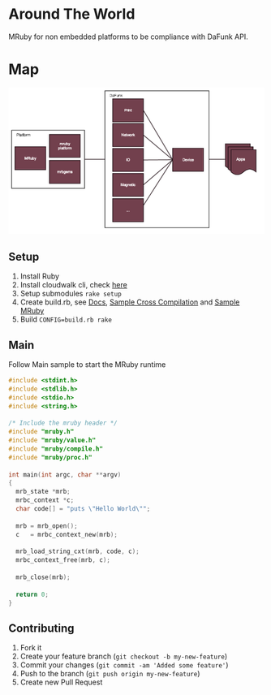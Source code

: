# Around The World

MRuby for non embedded platforms to be compliance with DaFunk API.

# Map

![Map](imgs/apps.jpg)


## Setup

1. Install Ruby
2. Install cloudwalk cli, check [here](http://cli.cloudwalk.io)
3. Setup submodules `rake setup`
4. Create build.rb, see [Docs](https://github.com/mruby/mruby/tree/1.0.0/doc/compile), [Sample Cross Compilation](https://github.com/cloudwalkio/around_the_world/blob/master/build.rb) and [Sample MRuby](https://github.com/mruby/mruby/blob/1.0.0/build_config.rb)
5. Build `CONFIG=build.rb rake`


## Main

Follow Main sample to start the MRuby runtime

```c
#include <stdint.h>
#include <stdlib.h>
#include <stdio.h>
#include <string.h>

/* Include the mruby header */
#include "mruby.h"
#include "mruby/value.h"
#include "mruby/compile.h"
#include "mruby/proc.h"

int main(int argc, char **argv)
{
  mrb_state *mrb;
  mrbc_context *c;
  char code[] = "puts \"Hello World\"";

  mrb = mrb_open();
  c   = mrbc_context_new(mrb);

  mrb_load_string_cxt(mrb, code, c);
  mrbc_context_free(mrb, c);

  mrb_close(mrb);

  return 0;
}
```

## Contributing

1. Fork it
2. Create your feature branch (`git checkout -b my-new-feature`)
3. Commit your changes (`git commit -am 'Added some feature'`)
4. Push to the branch (`git push origin my-new-feature`)
5. Create new Pull Request